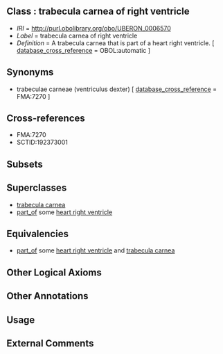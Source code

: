 
## Class : trabecula carnea of right ventricle

 * *IRI* = http://purl.obolibrary.org/obo/UBERON_0006570
 * *Label* = trabecula carnea of right ventricle
 * *Definition* = A trabecula carnea that is part of a heart right ventricle. [ [database_cross_reference](../../ef/oboInOwl#hasDbXref.md) = OBOL:automatic ]

## Synonyms

 * trabeculae carneae (ventriculus dexter) [ [database_cross_reference](../../ef/oboInOwl#hasDbXref.md) = FMA:7270 ]

## Cross-references

 * FMA:7270
 * SCTID:192373001

## Subsets


## Superclasses

 * [trabecula carnea](../../UBERON/11/UBERON_0002511.md)
 * [part_of](../../BFO/50/BFO_0000050.md) some [heart right ventricle](../../UBERON/80/UBERON_0002080.md)

## Equivalencies

 * [part_of](../../BFO/50/BFO_0000050.md) some [heart right ventricle](../../UBERON/80/UBERON_0002080.md) and [trabecula carnea](../../UBERON/11/UBERON_0002511.md)

## Other Logical Axioms


## Other Annotations


## Usage


## External Comments

